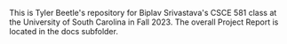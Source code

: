 This is Tyler Beetle's repository for Biplav Srivastava's CSCE 581 class at the University of South Carolina in Fall 2023. The overall Project Report is located in the docs subfolder.

